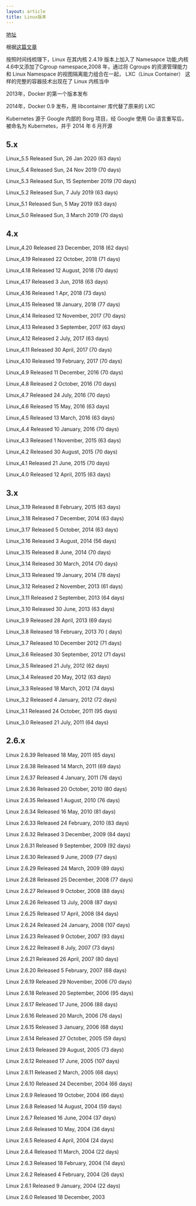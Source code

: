 ```yaml
---
layout: article
title: Linux版本
---
```


[地址](https://kernelnewbies.org/LinuxVersions)


根据[这篇文章](http://liupzmin.com/2019/11/06/docker/container-chat/)


按照时间线梳理下，Linux 在其内核 2.4.19 版本上加入了 Namesapce 功能,内核4.6中又添加了Cgroup namespace,2008 年，通过将 Cgroups 的资源管理能力和 Linux Namespace 的视图隔离能力组合在一起， LXC（Linux Container） 这样的完整的容器技术出现在了 Linux 内核当中

2013年，Docker 的第一个版本发布

2014年，Docker 0.9 发布，用 libcontainer 库代替了原来的 LXC 

Kubernetes 源于 Google 内部的 Borg 项目，经 Google 使用 Go 语言重写后，被命名为 Kubernetes，并于 2014 年 6 月开源

## 5.x

Linux_5.5 Released Sun, 26 Jan 2020 (63 days)

Linux_5.4 Released Sun, 24 Nov 2019 (70 days)

Linux_5.3 Released Sun, 15 September 2019 (70 days)

Linux_5.2 Released Sun, 7 July 2019 (63 days)

Linux_5.1 Released Sun, 5 May 2019 (63 days)

Linux_5.0 Released Sun, 3 March 2019 (70 days)

## 4.x

Linux_4.20 Released 23 December, 2018 (62 days)

Linux_4.19 Released 22 October, 2018 (71 days)

Linux_4.18 Released 12 August, 2018 (70 days)

Linux_4.17 Released 3 Jun, 2018 (63 days)

Linux_4.16 Released 1 Apr, 2018 (73 days)

Linux_4.15 Released 18 January, 2018 (77 days)

Linux_4.14 Released 12 November, 2017 (70 days)

Linux_4.13 Released 3 September, 2017 (63 days)

Linux_4.12 Released 2 July, 2017 (63 days)

Linux_4.11 Released 30 April, 2017 (70 days)

Linux_4.10 Released 19 February, 2017 (70 days)

Linux_4.9 Released 11 December, 2016 (70 days)

Linux_4.8 Released 2 October, 2016 (70 days)

Linux_4.7 Released 24 July, 2016 (70 days)

Linux_4.6 Released 15 May, 2016 (63 days)

Linux_4.5 Released 13 March, 2016 (63 days)

Linux_4.4 Released 10 January, 2016 (70 days)

Linux_4.3 Released 1 November, 2015 (63 days)

Linux_4.2 Released 30 August, 2015 (70 days)

Linux_4.1 Released 21 June, 2015 (70 days)

Linux_4.0 Released 12 April, 2015 (63 days)

## 3.x

Linux_3.19 Released 8 February, 2015 (63 days)

Linux_3.18 Released 7 December, 2014 (63 days)

Linux_3.17 Released 5 October, 2014 (63 days)

Linux_3.16 Released 3 August, 2014 (56 days)

Linux_3.15 Released 8 June, 2014 (70 days)

Linux_3.14 Released 30 March, 2014 (70 days)

Linux_3.13 Released 19 January, 2014 (78 days)

Linux_3.12 Released 2 November, 2013 (61 days)

Linux_3.11 Released 2 September, 2013 (64 days)

Linux_3.10 Released 30 June, 2013 (63 days)

Linux_3.9 Released 28 April, 2013 (69 days)

Linux_3.8 Released 18 February, 2013 70 ( days)

Linux_3.7 Released 10 December 2012 (71 days)

Linux_3.6 Released 30 September, 2012 (71 days)

Linux_3.5 Released 21 July, 2012 (62 days)

Linux_3.4 Released 20 May, 2012 (63 days)

Linux_3.3 Released 18 March, 2012 (74 days)

Linux_3.2 Released 4 January, 2012 (72 days)

Linux_3.1 Released 24 October, 2011 (95 days)

Linux_3.0 Released 21 July, 2011 (64 days)

## 2.6.x

Linux 2.6.39 Released 18 May, 2011 (65 days)

Linux 2.6.38 Released 14 March, 2011 (69 days)

Linux 2.6.37 Released 4 January, 2011 (76 days)

Linux 2.6.36 Released 20 October, 2010 (80 days)

Linux 2.6.35 Released 1 August, 2010 (76 days)

Linux 2.6.34 Released 16 May, 2010 (81 days)

Linux 2.6.33 Released 24 February, 2010 (83 days)

Linux 2.6.32 Released 3 December, 2009 (84 days)

Linux 2.6.31 Released 9 September, 2009 (92 days)

Linux 2.6.30 Released 9 June, 2009 (77 days)

Linux 2.6.29 Released 24 March, 2009 (89 days)

Linux 2.6.28 Released 25 December, 2008 (77 days)

Linux 2.6.27 Released 9 October, 2008 (88 days)

Linux 2.6.26 Released 13 July, 2008 (87 days)

Linux 2.6.25 Released 17 April, 2008 (84 days)

Linux 2.6.24 Released 24 January, 2008 (107 days)

Linux 2.6.23 Released 9 October, 2007 (93 days)

Linux 2.6.22 Released 8 July, 2007 (73 days)

Linux 2.6.21 Released 26 April, 2007 (80 days)

Linux 2.6.20 Released 5 February, 2007 (68 days)

Linux 2.6.19 Released 29 November, 2006 (70 days)

Linux 2.6.18 Released 20 September, 2006 (95 days)

Linux 2.6.17 Released 17 June, 2006 (88 days)

Linux 2.6.16 Released 20 March, 2006 (76 days)

Linux 2.6.15 Released 3 January, 2006 (68 days)

Linux 2.6.14 Released 27 October, 2005 (59 days)

Linux 2.6.13 Released 29 August, 2005 (73 days)

Linux 2.6.12 Released 17 June, 2005 (107 days)

Linux 2.6.11 Released 2 March, 2005 (68 days)

Linux 2.6.10 Released 24 December, 2004 (66 days)

Linux 2.6.9 Released 19 October, 2004 (66 days)

Linux 2.6.8 Released 14 August, 2004 (59 days)

Linux 2.6.7 Released 16 June, 2004 (37 days)

Linux 2.6.6 Released 10 May, 2004 (36 days)

Linux 2.6.5 Released 4 April, 2004 (24 days)

Linux 2.6.4 Released 11 March, 2004 (22 days)

Linux 2.6.3 Released 18 February, 2004 (14 days)

Linux 2.6.2 Released 4 February, 2004 (26 days)

Linux 2.6.1 Released 9 January, 2004 (22 days)

Linux 2.6.0 Released 18 December, 2003
